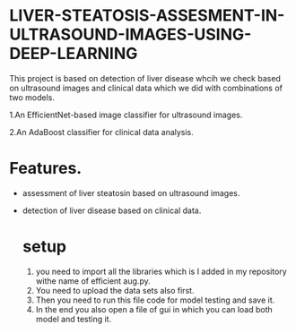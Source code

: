# LIVER-STEATOSIS-ASSESMENT-IN-ULTRASOUND-IMAGES-USING-DEEP-LEARNING
This project is based on detection of liver disease whcih we check based on ultrasound images and clinical data which we did with combinations of two models.

1.An EfficientNet-based image classifier for ultrasound images.

2.An AdaBoost classifier for clinical data analysis.

# Features.
- assessment of liver steatosin based on ultrasound images.
- detection of liver disease based on clinical data.

  # setup
  1. you need to import all the libraries which is I added in my repository withe name of efficient aug.py.
  2. You need to upload the data sets also first.
  3. Then you need to run this file code for model testing and save it.
  4. In the end you also open a file of gui in which you can load both model and testing it.
     
  
